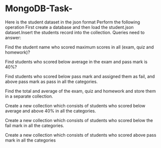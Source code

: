 # MongoDB-Task-
Here is the student dataset in the json format Perform the following operation
First create a database and then load the student.json dataset.Insert the students record into the collection.
Queries need to answer:

Find the student name who scored maximum scores in all (exam, quiz and homework)?

Find students who scored below average in the exam and pass mark is 40%?

Find students who scored below pass mark and assigned them as fail, and above pass mark as pass in all the categories.

Find the total and average of the exam, quiz and homework and store them in a separate collection.

Create a new collection which consists of students who scored below average and above 40% in all the categories.

Create a new collection which consists of students who scored below the fail mark in all the categories.

Create a new collection which consists of students who scored above pass mark in all the categories
